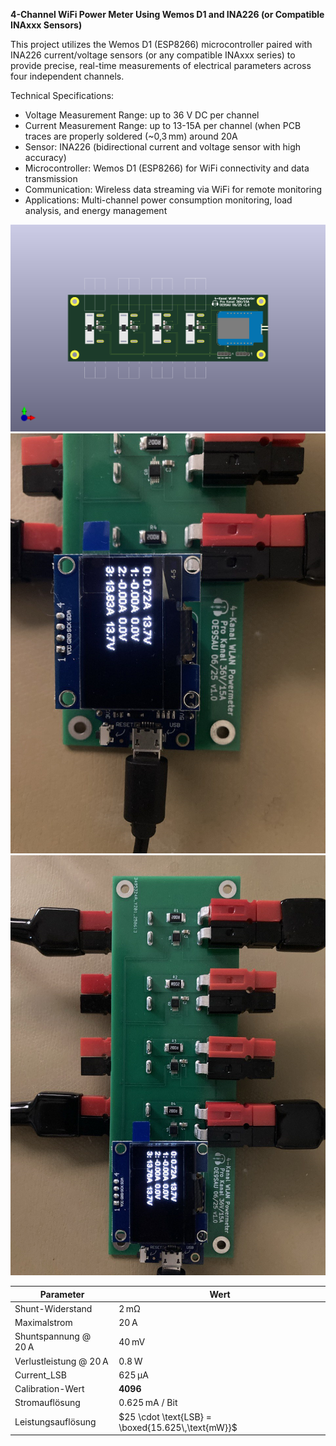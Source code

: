 **4-Channel WiFi Power Meter Using Wemos D1 and INA226 (or Compatible INAxxx Sensors)**

This project utilizes the Wemos D1 (ESP8266) microcontroller paired with INA226 current/voltage sensors (or any compatible INAxxx series) to provide precise, real-time measurements of electrical parameters across four independent channels.

Technical Specifications:
* Voltage Measurement Range: up to 36 V DC per channel
* Current Measurement Range: up to 13-15A per channel (when PCB traces are properly soldered (~0,3 mm) around 20A
* Sensor: INA226 (bidirectional current and voltage sensor with high accuracy)
* Microcontroller: Wemos D1 (ESP8266) for WiFi connectivity and data transmission
* Communication: Wireless data streaming via WiFi for remote monitoring
* Applications: Multi-channel power consumption monitoring, load analysis, and energy management


![PCB](4-Kanal_Power_Meter.png)
![PCB](4-Kanal_Power_Meter_work1.png)
![PCB](4-Kanal_Power_Meter_work2.png)


| Parameter              | Wert                                              |
| ---------------------- | ------------------------------------------------- |
| Shunt-Widerstand       | 2 mΩ                                              |
| Maximalstrom           | 20 A                                              |
| Shuntspannung @ 20 A   | 40 mV                                             |
| Verlustleistung @ 20 A | 0.8 W                                             |
| Current\_LSB           | 625 µA                                            |
| Calibration-Wert       | **4096**                                          |
| Stromauflösung         | 0.625 mA / Bit                                    |
| Leistungsauflösung     | $25 \cdot \text{LSB} = \boxed{15.625\,\text{mW}}$ |


